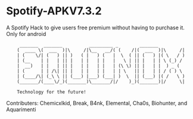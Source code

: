 # Spotify-APKV7.3.2
A Spotify Hack to give users free premium without having to purchase it. Only for android


         _______  _______          _________ _        _______          
        (  ____ \(  ___  )|\     /|\__   __/( (    /|(  ___  )|\     /|
        | (    \/| (   ) || )   ( |   ) (   |  \  ( || (   ) |( \   / )
        | (__    | |   | || |   | |   | |   |   \ | || |   | | \ (_) / 
        |  __)   | |   | || |   | |   | |   | (\ \) || |   | |  ) _ (  
        | (      | | /\| || |   | |   | |   | | \   || |   | | / ( ) \ 
        | (____/\| (_\ \ || (___) |___) (___| )  \  || (___) |( /   \ )
        (_______/(____\/_)(_______)\_______/|/    )_)(_______)|/     \|
        
        Technology for the future!
        
Contributers: Chemicxlkid, Break, B4nk, Elemental, Cha0s, Biohunter, and Aquarimenti
